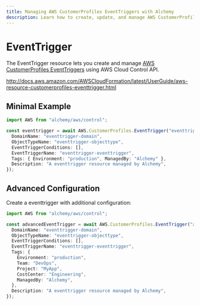 ```yaml
---
title: Managing AWS CustomerProfiles EventTriggers with Alchemy
description: Learn how to create, update, and manage AWS CustomerProfiles EventTriggers using Alchemy Cloud Control.
---
```


# EventTrigger

The EventTrigger resource lets you create and manage [AWS CustomerProfiles EventTriggers](https://docs.aws.amazon.com/customerprofiles/latest/userguide/) using AWS Cloud Control API.

http://docs.aws.amazon.com/AWSCloudFormation/latest/UserGuide/aws-resource-customerprofiles-eventtrigger.html

## Minimal Example

```ts
import AWS from "alchemy/aws/control";

const eventtrigger = await AWS.CustomerProfiles.EventTrigger("eventtrigger-example", {
  DomainName: "eventtrigger-domain",
  ObjectTypeName: "eventtrigger-objecttype",
  EventTriggerConditions: [],
  EventTriggerName: "eventtrigger-eventtrigger",
  Tags: { Environment: "production", ManagedBy: "Alchemy" },
  Description: "A eventtrigger resource managed by Alchemy",
});
```

## Advanced Configuration

Create a eventtrigger with additional configuration:

```ts
import AWS from "alchemy/aws/control";

const advancedEventTrigger = await AWS.CustomerProfiles.EventTrigger("advanced-eventtrigger", {
  DomainName: "eventtrigger-domain",
  ObjectTypeName: "eventtrigger-objecttype",
  EventTriggerConditions: [],
  EventTriggerName: "eventtrigger-eventtrigger",
  Tags: {
    Environment: "production",
    Team: "DevOps",
    Project: "MyApp",
    CostCenter: "Engineering",
    ManagedBy: "Alchemy",
  },
  Description: "A eventtrigger resource managed by Alchemy",
});
```

